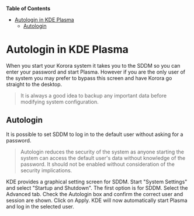 

**Table of Contents**  

- [Autologin in KDE Plasma](#autologin-in-kde-plasma)
    - [Autologin](#autologin)



<a name="autologin-in-kde-plasma"></a>
# Autologin in KDE Plasma

When you start your Korora system it takes you to the SDDM so you can enter your password and start Plasma. However if you are the only user of the system you may prefer to bypass this screen and have Korora go straight to the desktop.

>It is always a good idea to backup any important data before modifying system configuration.

<a name="autologin"></a>
## Autologin

It is possible to set SDDM to log in to the default user without asking for a password.

>Autologin reduces the security of the system as anyone starting the system can access the default user's data without knowledge of the password. It should not be enabled without consideration of the security implications.

KDE provides a graphical setting screen for SDDM. Start "System Settings" and select "Startup and Shutdown". The first option is for SDDM. Select the Advanced tab. Check the Autologin box and confirm the correct user and session are shown. Click on Apply. KDE will now automatically start Plasma and log in the selected user.
